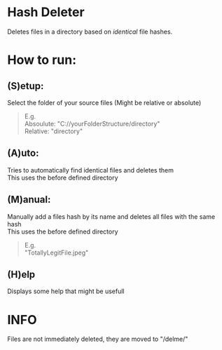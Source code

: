 # Hash Deleter
Deletes files in a directory based on *identical* file hashes.

# How to run:
 ## (S)etup:
  Select the folder of your source files (Might be relative or absolute)
  > E.g.  
  > Absoulute: "C://yourFolderStructure/directory"  
  > Relative: "directory"
 
 ## (A)uto:
  Tries to automatically find identical files and deletes them  
  This uses the before defined directory


 ## (M)anual:
  Manually add a files hash by its name and deletes all files with the same hash  
  This uses the before defined directory
  
  >E.g.  
  > "TotallyLegitFile.jpeg"

 ## (H)elp
  Displays some help that might be usefull  

# INFO
Files are not immediately deleted, they are moved to "/delme/"